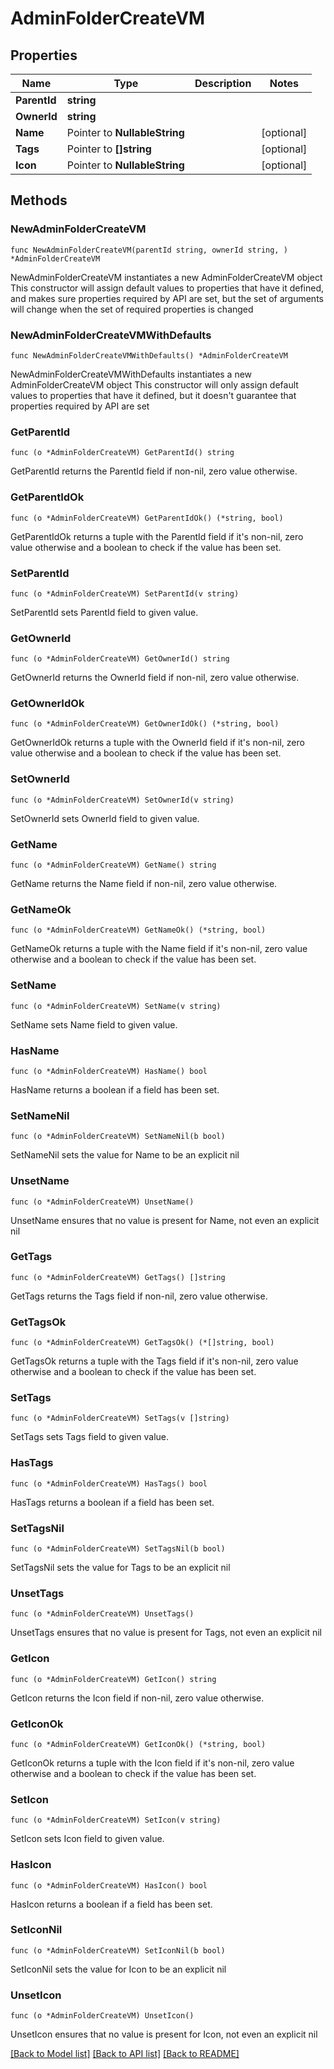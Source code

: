 # AdminFolderCreateVM

## Properties

Name | Type | Description | Notes
------------ | ------------- | ------------- | -------------
**ParentId** | **string** |  | 
**OwnerId** | **string** |  | 
**Name** | Pointer to **NullableString** |  | [optional] 
**Tags** | Pointer to **[]string** |  | [optional] 
**Icon** | Pointer to **NullableString** |  | [optional] 

## Methods

### NewAdminFolderCreateVM

`func NewAdminFolderCreateVM(parentId string, ownerId string, ) *AdminFolderCreateVM`

NewAdminFolderCreateVM instantiates a new AdminFolderCreateVM object
This constructor will assign default values to properties that have it defined,
and makes sure properties required by API are set, but the set of arguments
will change when the set of required properties is changed

### NewAdminFolderCreateVMWithDefaults

`func NewAdminFolderCreateVMWithDefaults() *AdminFolderCreateVM`

NewAdminFolderCreateVMWithDefaults instantiates a new AdminFolderCreateVM object
This constructor will only assign default values to properties that have it defined,
but it doesn't guarantee that properties required by API are set

### GetParentId

`func (o *AdminFolderCreateVM) GetParentId() string`

GetParentId returns the ParentId field if non-nil, zero value otherwise.

### GetParentIdOk

`func (o *AdminFolderCreateVM) GetParentIdOk() (*string, bool)`

GetParentIdOk returns a tuple with the ParentId field if it's non-nil, zero value otherwise
and a boolean to check if the value has been set.

### SetParentId

`func (o *AdminFolderCreateVM) SetParentId(v string)`

SetParentId sets ParentId field to given value.


### GetOwnerId

`func (o *AdminFolderCreateVM) GetOwnerId() string`

GetOwnerId returns the OwnerId field if non-nil, zero value otherwise.

### GetOwnerIdOk

`func (o *AdminFolderCreateVM) GetOwnerIdOk() (*string, bool)`

GetOwnerIdOk returns a tuple with the OwnerId field if it's non-nil, zero value otherwise
and a boolean to check if the value has been set.

### SetOwnerId

`func (o *AdminFolderCreateVM) SetOwnerId(v string)`

SetOwnerId sets OwnerId field to given value.


### GetName

`func (o *AdminFolderCreateVM) GetName() string`

GetName returns the Name field if non-nil, zero value otherwise.

### GetNameOk

`func (o *AdminFolderCreateVM) GetNameOk() (*string, bool)`

GetNameOk returns a tuple with the Name field if it's non-nil, zero value otherwise
and a boolean to check if the value has been set.

### SetName

`func (o *AdminFolderCreateVM) SetName(v string)`

SetName sets Name field to given value.

### HasName

`func (o *AdminFolderCreateVM) HasName() bool`

HasName returns a boolean if a field has been set.

### SetNameNil

`func (o *AdminFolderCreateVM) SetNameNil(b bool)`

 SetNameNil sets the value for Name to be an explicit nil

### UnsetName
`func (o *AdminFolderCreateVM) UnsetName()`

UnsetName ensures that no value is present for Name, not even an explicit nil
### GetTags

`func (o *AdminFolderCreateVM) GetTags() []string`

GetTags returns the Tags field if non-nil, zero value otherwise.

### GetTagsOk

`func (o *AdminFolderCreateVM) GetTagsOk() (*[]string, bool)`

GetTagsOk returns a tuple with the Tags field if it's non-nil, zero value otherwise
and a boolean to check if the value has been set.

### SetTags

`func (o *AdminFolderCreateVM) SetTags(v []string)`

SetTags sets Tags field to given value.

### HasTags

`func (o *AdminFolderCreateVM) HasTags() bool`

HasTags returns a boolean if a field has been set.

### SetTagsNil

`func (o *AdminFolderCreateVM) SetTagsNil(b bool)`

 SetTagsNil sets the value for Tags to be an explicit nil

### UnsetTags
`func (o *AdminFolderCreateVM) UnsetTags()`

UnsetTags ensures that no value is present for Tags, not even an explicit nil
### GetIcon

`func (o *AdminFolderCreateVM) GetIcon() string`

GetIcon returns the Icon field if non-nil, zero value otherwise.

### GetIconOk

`func (o *AdminFolderCreateVM) GetIconOk() (*string, bool)`

GetIconOk returns a tuple with the Icon field if it's non-nil, zero value otherwise
and a boolean to check if the value has been set.

### SetIcon

`func (o *AdminFolderCreateVM) SetIcon(v string)`

SetIcon sets Icon field to given value.

### HasIcon

`func (o *AdminFolderCreateVM) HasIcon() bool`

HasIcon returns a boolean if a field has been set.

### SetIconNil

`func (o *AdminFolderCreateVM) SetIconNil(b bool)`

 SetIconNil sets the value for Icon to be an explicit nil

### UnsetIcon
`func (o *AdminFolderCreateVM) UnsetIcon()`

UnsetIcon ensures that no value is present for Icon, not even an explicit nil

[[Back to Model list]](../README.md#documentation-for-models) [[Back to API list]](../README.md#documentation-for-api-endpoints) [[Back to README]](../README.md)



